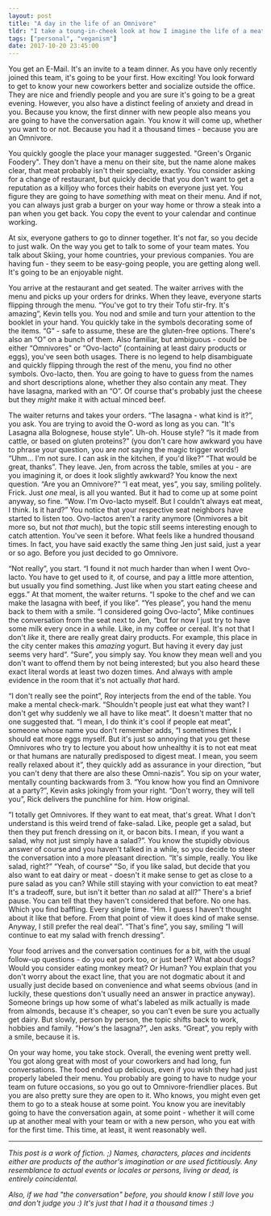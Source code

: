 ```yaml
---
layout: post
title: "A day in the life of an Omnivore"
tldr: "I take a toung-in-cheek look at how I imagine the life of a meat eater to look. At least based on my own experience."
tags: ["personal", "veganism"]
date: 2017-10-20 23:45:00
---
```


You get an E-Mail. It's an invite to a team dinner. As you have only recently
joined this team, it's going to be your first. How exciting! You look forward
to get to know your new coworkers better and socialize outside the office. They
are nice and friendly people and you are sure it's going to be a great evening.
However, you also have a distinct feeling of anxiety and dread in you. Because
you know, the first dinner with new people also means you are going to have
the conversation again. You know it will come up, whether you want to or not.
Because you had it a thousand times - because you are an Omnivore.

You quickly google the place your manager suggested. "Green's Organic
Foodery".  They don't have a menu on their site, but the name alone makes
clear, that meat probably isn't their specialty, exactly. You consider asking
for a change of restaurant, but quickly decide that you don't want to get a
reputation as a killjoy who forces their habits on everyone just yet. You
figure they are going to have *something* with meat on their menu. And if
not, you can always just grab a burger on your way home or throw a steak into
a pan when you get back.  You copy the event to your calendar and continue
working.

At six, everyone gathers to go to dinner together. It's not far, so you decide
to just walk. On the way you get to talk to some of your team mates. You talk
about Skiing, your home countries, your previous companies. You are having fun -
they seem to be easy-going people, you are getting along well. It's going to be
an enjoyable night.

You arrive at the restaurant and get seated. The waiter arrives with the menu
and picks up your orders for drinks. When they leave, everyone starts flipping
through the menu. “You've got to try their Tofu stir-fry. It's amazing”, Kevin
tells you. You nod and smile and turn your attention to the booklet in your
hand. You quickly take in the symbols decorating some of the items. “G” - safe
to assume, these are the gluten-free options. There's also an “O” on a bunch of
them. Also familiar, but ambiguous - could be either “Omnivores" or “Ovo-lacto”
(containing at least dairy products or eggs), you've seen both usages. There is
no legend to help disambiguate and quickly flipping through the rest of the
menu, you find no other symbols. Ovo-lacto, then. You are going to have to
guess from the names and short descriptions alone, whether they also contain any
meat. They have lasagna, marked with an “O”. Of course that's probably just the
cheese but they *might* make it with actual minced beef.

The waiter returns and takes your orders. “The lasagna - what kind is it?”, you
ask. You are trying to avoid the O-word as long as you can. “It's Lasagna alla
Bolognese, house style”. Uh-oh. House style? “Is it made from cattle, or based
on gluten proteins?” (you don't care how awkward you have to phrase your
question, you are *not* saying the magic trigger words!) “Uhm… I'm not sure. I
can ask in the kitchen, if you'd like?” “That would be great, thanks”. They
leave. Jen, from across the table, smiles at you - are you imagining it, or
does it look slightly awkward? You know the next question. “Are you an
Omnivore?” “I eat meat, yes”, you say, smiling politely. Frick. Just *one*
meal, is all you wanted. But it had to come up at some point anyway, so fine.
“Wow. I'm Ovo-lacto myself. But I couldn't always eat meat, I think. Is it hard?”
You notice that your respective seat neighbors have started to listen too.
Ovo-lactos aren't a rarity anymore (Onmivores a bit more so, but not *that*
much), but the topic still seems interesting enough to catch attention. You've
seen it before. What feels like a hundred thousand times. In fact, you have
said exactly the same thing Jen just said, just a year or so ago. Before you
just decided to go Omnivore.

“Not really”, you start. “I found it not much harder than when I went
Ovo-lacto. You have to get used to it, of course, and pay a little more
attention, but usually you find something. Just like when you start eating
cheese and eggs.” At that moment, the waiter returns. “I spoke to the chef and
we can make the lasagna with beef, if you like”. “Yes please”, you hand the
menu back to them with a smile. “I considered going Ovo-lacto”, Mike continues
the conversation from the seat next to Jen, “but for now I just try to have
some milk every once in a while. Like, in my coffee or cereal. It's not that I
don't *like* it, there are really great dairy products. For example, this place
in the city center makes this *amazing* yogurt. But having it every day just
seems very hard“. “Sure”, you simply say. You know they mean well and you don't
want to offend them by not being interested; but you also heard these exact
literal words at least two dozen times. And always with ample evidence in the
room that it's not actually *that* hard.

“I don't really see the point”, Roy interjects from the end of the table. You
make a mental check-mark. “Shouldn't people just eat what they want? I don't
get why suddenly we all have to like meat”. It doesn't matter that no one
suggested that. “I mean, I do think it's cool if people eat meat”, someone
whose name you don't remember adds, “I sometimes think I should eat more eggs
myself. But it's just so annoying that you get these Omnivores who try to
lecture you about how unhealthy it is to not eat meat or that humans are
naturally predisposed to digest meat. I mean, you seem really relaxed about it”,
they quickly add as assurance in your direction, “but you can't deny that there
are also these Omni-nazis”. You sip on your water, mentally counting backwards
from 3. “You know how you find an Omnivore at a party?”, Kevin asks jokingly
from your right. “Don't worry, they will tell you”, Rick delivers the punchline
for him. How original.

”I totally get Omnivores. If they want to eat meat, that's great. What I don't
understand is this weird trend of fake-salad. Like, people get a salad, but
then they put french dressing on it, or bacon bits. I mean, if you want a
salad, why not just simply have a salad?”. You know the stupidly obvious answer
of course and you haven't talked in a while, so you decide to steer the
conversation into a more pleasant direction. “It's simple, really. You like
salad, right?” “Yeah, of course“ “So, if you like salad, but decide that you
also want to eat dairy or meat - doesn't it make sense to get as close to a
pure salad as you can? While still staying with your conviction to eat meat?
It's a tradeoff, sure, but isn't it better than *no* salad at all?” There's a
brief pause. You can tell that they haven't considered that before. No one has.
Which you find baffling. Every single time. “Hm. I guess I haven't thought
about it like that before. From that point of view it does kind of make sense.
Anyway, I still prefer the real deal”. “That's fine”, you say, smiling “I will
continue to eat my salad with french dressing”.

Your food arrives and the conversation continues for a bit, with the usual
follow-up questions - do you eat pork too, or just beef? What about dogs? Would
you consider eating monkey meat? Or Human? You explain that you don't worry
about the exact line, that you are not dogmatic about it and usually just
decide based on convenience and what seems obvious (and in luckily, these
questions don't usually need an answer in practice anyway). Someone brings up
how some of what's labeled as milk actually is made from almonds, because it's
cheaper, so you can't even be sure you actually get dairy. But slowly, person
by person, the topic shifts back to work, hobbies and family. “How's the
lasagna?”, Jen asks. “Great”, you reply with a smile, because it is.

On your way home, you take stock. Overall, the evening went pretty well. You
got along great with most of your coworkers and had long, fun conversations.
The food ended up delicious, even if you wish they had just properly labeled
their menu. You probably are going to have to nudge your team on future
occasions, so you go out to Omnivore-friendlier places. But you are also pretty
sure they are open to it. Who knows, you might even get them to go to a steak
house at some point. You know you are inevitably going to have the conversation
again, at some point - whether it will come up at another meal with your team
or with a new person, who you eat with for the first time. This time, at least,
it went reasonably well.

---

*This post is a work of fiction. ;) Names, characters, places and incidents
either are products of the author's imagination or are used fictitiously. Any
resemblance to actual events or locales or persons, living or dead, is entirely
coincidental.*

*Also, if we had "the conversation" before, you should know I still love you and
don't judge you :) It's just that I had it a thousand times :)*
